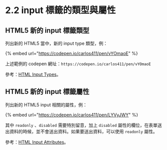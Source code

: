 # 2.2 input 標籤的類型與屬性

## HTML5 新的 input 標籤類型

列出新的 HTML5 當中，新的 input type 類型，例：

{% embed url="https://codepen.io/carlos411/pen/vYOmaoE" %}

上述範例的 codepen 網址：`https://codepen.io/carlos411/pen/vYOmaoE`



參考：[HTML Input Types](https://www.w3schools.com/html/html\_form\_input\_types.asp)。



## HTML5 新的 input 標籤屬性

列出新的 HTML5 input 相關的屬性，例：

{% embed url="https://codepen.io/carlos411/pen/LYVyJWY" %}

其中 `readonly` 、`disabled` 需要特別留意，加上 `disabled` 屬性的欄位，在表單送出資料的時候，並不會送出資料。如果要送出資料，可以使用 `readonly` 屬性。



參考：[HTML Input Attributes](https://www.w3schools.com/html/html\_form\_attributes.asp)。
